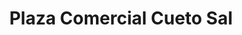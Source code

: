 ---
title: "Plaza Comercial Cueto Sal"
url: /santo-domingo-este/plaza-comercial-cueto-sal/
shop: centro comercial
---
